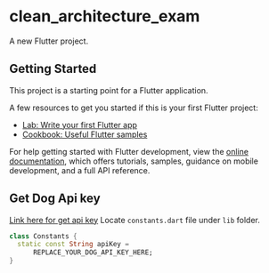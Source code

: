 # clean_architecture_exam

A new Flutter project.

## Getting Started

This project is a starting point for a Flutter application.

A few resources to get you started if this is your first Flutter project:

- [Lab: Write your first Flutter app](https://docs.flutter.dev/get-started/codelab)
- [Cookbook: Useful Flutter samples](https://docs.flutter.dev/cookbook)

For help getting started with Flutter development, view the
[online documentation](https://docs.flutter.dev/), which offers tutorials,
samples, guidance on mobile development, and a full API reference.

## Get Dog Api key
[Link here for get api key](https://www.thedogapi.com/)
Locate `constants.dart` file under `lib` folder.

```dart
class Constants {
  static const String apiKey =
      REPLACE_YOUR_DOG_API_KEY_HERE;
}
```
